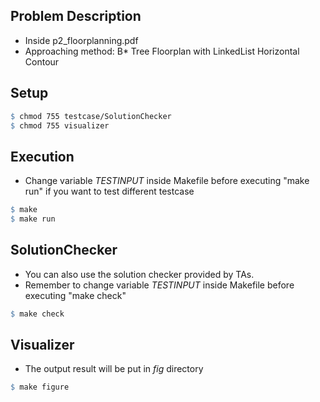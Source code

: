 ## Problem Description
* Inside p2_floorplanning.pdf
* Approaching method: B* Tree Floorplan with LinkedList Horizontal Contour

## Setup
```makefile
$ chmod 755 testcase/SolutionChecker
$ chmod 755 visualizer
```

## Execution
* Change variable *TESTINPUT* inside Makefile before executing "make run" if you want to test different testcase

```makefile
$ make
$ make run
```

## SolutionChecker
* You can also use the solution checker provided by TAs.
* Remember to change variable *TESTINPUT* inside Makefile before executing "make check"

```makefile
$ make check
```

## Visualizer
* The output result will be put in *fig* directory

```makefile
$ make figure
```